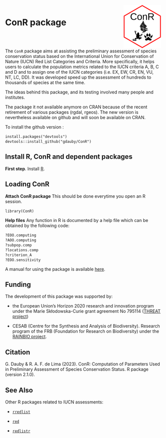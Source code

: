 
<img src="https://raw.githubusercontent.com/gdauby/ConR/devel/inst/figures/conr_sticker4.png" align="right" alt="" width="120" />

# ConR package

<br/><br/>

The `ConR` package aims at assisting the preliminary assessment of
species conservation status based on the International Union for
Conservation of Nature (IUCN) Red List Categories and Criteria. More
specifically, it helps users to calculate the population metrics related
to the IUCN criteria A, B, C and D and to assign one of the IUCN
categories (i.e. EX, EW, CR, EN, VU, NT, LC, DD). It was developed speed
up the assessment of hundreds to thousands of species at the same time.

The ideas behind this package, and its testing involved many people and
institutes.

<!-- See the original paper published in [Ecology and Evolution](https://onlinelibrary.wiley.com/doi/full/10.1002/ece3.3704). -->

The package it not available anymore on CRAN because of the recent
retirement of various packages (rgdal, rgeos). The new version is
nevertheless available on github and will soon be available on CRAN.

To install the github version :

    install.packages("devtools")
    devtools::install_github("gdauby/ConR")

## Install R, ConR and dependent packages

**First step**. Install [R](https://cran.r-project.org/).

<!-- **Second step**. A proper way to work with R is to define a [working directory](https://bookdown.org/ndphillips/YaRrr/the-working-directory.html). If you are working with Rstudio, you can create the first time a [project](https://bookdown.org/ndphillips/YaRrr/projects-in-rstudio.html), which much simplify handling of scripts and data. -->

## Loading ConR

**Attach ConR package** This should be done everytime you open an R
session.

    library(ConR)

**Help files** Any function in R is documented by a help file which can
be obtained by the following code:

    ?EOO.computing
    ?AOO.computing
    ?subpop.comp
    ?locations.comp
    ?criterion_A
    ?EOO.sensitivity

A manual for using the package is available
[here](https://raw.githubusercontent.com/gdauby/ConR/devel/vignettes/articles/ConR.html).

## Funding

The development of this package was supported by:

- the European Union’s Horizon 2020 research and innovation program
  under the Marie Skłodowska-Curie grant agreement No 795114 ([THREAT
  project](https://cordis.europa.eu/project/id/795114))

- CESAB (Centre for the Synthesis and Analysis of Biodiversity).
  Research program of the FRB (Foundation for Research on Biodiversity)
  under the [RAINBIO
  project](https://gdauby.github.io/rainbio/index.html).

<!-- ## Acknowledgements -->

## Citation

G. Dauby & R. A. F. de Lima (2023). ConR: Computation of Parameters Used
in Preliminary Assessment of Species Conservation Status. R package
(version 2.1.0).

## See Also

Other R packages related to IUCN assessments:

- [`rredlist`](https://cran.r-project.org/web/packages/rredlist/rredlist.pdf)

- [`red`](https://cran.r-project.org/web/packages/red/red.pdf)

- [`redlistr`](https://cran.r-project.org/web/packages/redlistr/redlistr.pdf)
